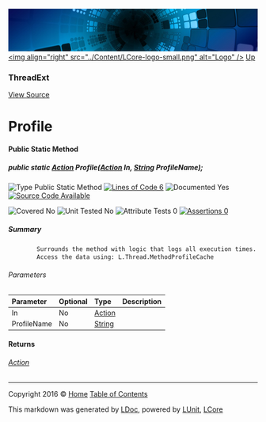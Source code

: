 ![](../Content/LCore-banner-small.png "")
[&lt;img align=&quot;right&quot; src=&quot;../Content/LCore-logo-small.png&quot; alt=&quot;Logo&quot; /&gt;](../../README.md)
[Up](ThreadExt.md)

### ThreadExt
[View Source](../Extensions/Methods/ThreadExt.cs)

# Profile

#### Public Static Method

##### public static <a href="https://msdn.microsoft.com/en-us/library/system.action.aspx" alt="">Action</a> Profile(<a href="https://msdn.microsoft.com/en-us/library/system.action.aspx" alt="">Action</a> In, <a href="https://msdn.microsoft.com/en-us/library/system.string.aspx" alt="">String</a> ProfileName);

![Type Public Static Method](http://b.repl.ca/v1/Type-Public%20Static%20Method-Blue.png "") [![Lines of Code 6](http://b.repl.ca/v1/Lines%20of%20Code-6-blue.png "")](../Extensions/Methods/ThreadExt.cs#L558)    ![Documented Yes](http://b.repl.ca/v1/Documented-Yes-brightgreen.png "") [![Source Code Available](http://b.repl.ca/v1/Source%20Code-Available-brightgreen.png "")](../Extensions/Methods/ThreadExt.cs#L558)

![Covered No](http://b.repl.ca/v1/Covered-No-red.png "") ![Unit Tested No](http://b.repl.ca/v1/Unit%20Tested-No-lightgrey.png "") ![Attribute Tests 0](http://b.repl.ca/v1/Attribute%20Tests-0-lightgrey.png "") [![Assertions 0](http://b.repl.ca/v1/Assertions-0-lightgrey.png "")](../Extensions/Methods/ThreadExt.cs)

##### Summary

            Surrounds the method with logic that logs all execution times.
            Access the data using: L.Thread.MethodProfileCache
            

###### Parameters

Parameter | Optional | Type | Description
:---  | :---  | :---  | :--- 
In | No | [Action](https://msdn.microsoft.com/en-us/library/system.action.aspx) | 
ProfileName | No | [String](https://msdn.microsoft.com/en-us/library/system.string.aspx) | 


#### Returns

###### [Action](https://msdn.microsoft.com/en-us/library/system.action.aspx)



---

Copyright 2016 &copy; [Home](../../README.md) [Table of Contents](../../TableOfContents.md)

This markdown was generated by [LDoc](https://github.com/CodeSingularity/LDoc), powered by [LUnit](https://github.com/CodeSingularity/LUnit), [LCore](https://github.com/CodeSingularity/LCore)
